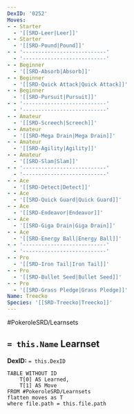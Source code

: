 ```yaml
---
DexID: '0252'
Moves:
- - Starter
  - '[[SRD-Leer|Leer]]'
- - Starter
  - '[[SRD-Pound|Pound]]'
- - '---------------------------'
  - '---------------------------'
- - Beginner
  - '[[SRD-Absorb|Absorb]]'
- - Beginner
  - '[[SRD-Quick Attack|Quick Attack]]'
- - Beginner
  - '[[SRD-Pursuit|Pursuit]]'
- - '---------------------------'
  - '---------------------------'
- - Amateur
  - '[[SRD-Screech|Screech]]'
- - Amateur
  - '[[SRD-Mega Drain|Mega Drain]]'
- - Amateur
  - '[[SRD-Agility|Agility]]'
- - Amateur
  - '[[SRD-Slam|Slam]]'
- - '---------------------------'
  - '---------------------------'
- - Ace
  - '[[SRD-Detect|Detect]]'
- - Ace
  - '[[SRD-Quick Guard|Quick Guard]]'
- - Ace
  - '[[SRD-Endeavor|Endeavor]]'
- - Ace
  - '[[SRD-Giga Drain|Giga Drain]]'
- - Ace
  - '[[SRD-Energy Ball|Energy Ball]]'
- - '---------------------------'
  - '---------------------------'
- - Pro
  - '[[SRD-Iron Tail|Iron Tail]]'
- - Pro
  - '[[SRD-Bullet Seed|Bullet Seed]]'
- - Pro
  - '[[SRD-Grass Pledge|Grass Pledge]]'
Name: Treecko
Species: '[[SRD-Treecko|Treecko]]'
---
```


#PokeroleSRD/Learnsets

## `= this.Name` Learnset

**DexID:** `= this.DexID`

```dataview
TABLE WITHOUT ID
    T[0] AS Learned,
    T[1] AS Move
FROM #PokeroleSRD/Learnsets
flatten moves as T
where file.path = this.file.path
```
